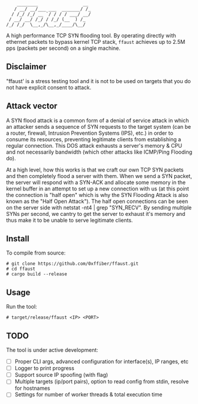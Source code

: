 ```
    ________                 __ 
   / __/ __/___ ___  _______/ /_
  / /_/ /_/ __ `/ / / / ___/ __/
 / __/ __/ /_/ / /_/ (__  ) /_  
/_/ /_/  \__,_/\__,_/____/\__/  
```

A high performance TCP SYN flooding tool. By operating directly with ethernet packets to bypass kernel TCP stack, `ffaust` achieves up to 2.5M pps (packets per second) on a single machine.

## Disclaimer

"ffaust' is a stress testing tool and it is not to be used on targets that you do not have explicit consent to attack.

## Attack vector

A SYN flood attack is a common form of a denial of service attack in which an attacker sends a sequence of SYN requests to the target system (can be a router, firewall, Intrusion Prevention Systems (IPS), etc.) in order to consume its resources, preventing legitimate clients from establishing a regular connection. This DOS attack exhausts a server's memory & CPU and not necessarily bandwidth (which other attacks like ICMP/Ping Flooding do).

At a high level, how this works is that we craft our own TCP SYN packets and then completely flood a server with them. When we send a SYN packet, the server will respond with a SYN-ACK and allocate some memory in the kernel buffer in an attempt to set up a new connection with us (at this point the connection is "half open" which is why the SYN Flooding Attack is also known as the "Half Open Attack"). The half open connections can be seen on the server side with netstat -nt4 | grep "SYN_RECV". By sending multiple SYNs per second, we cantry to get the server to exhaust it's memory and thus make it to be unable to serve legitimate clients.

## Install

To compile from source:

```shell
# git clone https://github.com/0xffiber/ffaust.git
# cd ffaust
# cargo build --release
```

## Usage

Run the tool:

```shell
# target/release/ffaust <IP> <PORT>
```

## TODO

The tool is under active development:

- [ ] Proper CLI args, advanced configuration for interface(s), IP ranges, etc
- [ ] Logger to print progress
- [ ] Support source IP spoofing (with flag)
- [ ] Multiple targets (ip/port pairs), option to read config from stdin, resolve for hostnames
- [ ] Settings for number of worker threads & total execution time
